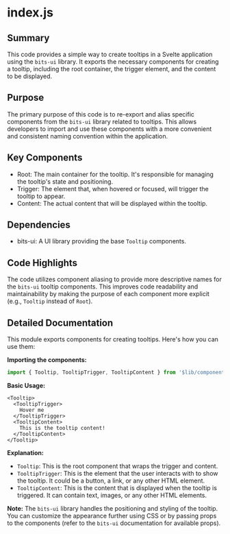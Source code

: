 # index.js

## Summary
This code provides a simple way to create tooltips in a Svelte application using the `bits-ui` library. It exports the necessary components for creating a tooltip, including the root container, the trigger element, and the content to be displayed.

## Purpose
The primary purpose of this code is to re-export and alias specific components from the `bits-ui` library related to tooltips. This allows developers to import and use these components with a more convenient and consistent naming convention within the application.

## Key Components
- Root: The main container for the tooltip. It's responsible for managing the tooltip's state and positioning.
- Trigger: The element that, when hovered or focused, will trigger the tooltip to appear.
- Content: The actual content that will be displayed within the tooltip.

## Dependencies
- bits-ui: A UI library providing the base `Tooltip` components.

## Code Highlights
The code utilizes component aliasing to provide more descriptive names for the `bits-ui` tooltip components. This improves code readability and maintainability by making the purpose of each component more explicit (e.g., `Tooltip` instead of `Root`).

## Detailed Documentation
This module exports components for creating tooltips. Here's how you can use them:

**Importing the components:**

```javascript
import { Tooltip, TooltipTrigger, TooltipContent } from '$lib/components/ui/tooltip';
```

**Basic Usage:**

```svelte
<Tooltip>
  <TooltipTrigger>
    Hover me
  </TooltipTrigger>
  <TooltipContent>
    This is the tooltip content!
  </TooltipContent>
</Tooltip>
```

**Explanation:**

*   `Tooltip`: This is the root component that wraps the trigger and content.
*   `TooltipTrigger`: This is the element that the user interacts with to show the tooltip.  It could be a button, a link, or any other HTML element.
*   `TooltipContent`: This is the content that is displayed when the tooltip is triggered. It can contain text, images, or any other HTML elements.

**Note:** The `bits-ui` library handles the positioning and styling of the tooltip. You can customize the appearance further using CSS or by passing props to the components (refer to the `bits-ui` documentation for available props).
